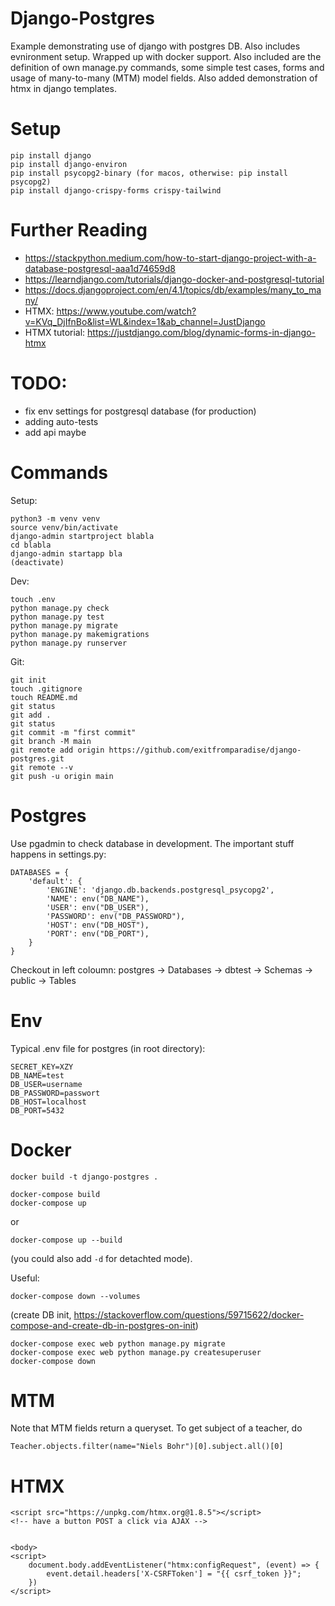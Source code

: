 # Django-Postgres

Example demonstrating use of django with postgres DB. Also includes evnironment setup. Wrapped up with docker support.
Also included are the definition of own manage.py commands, some simple test cases, forms and usage of many-to-many (MTM) model fields. Also added demonstration of htmx in django templates.

# Setup

```
pip install django
pip install django-environ
pip install psycopg2-binary (for macos, otherwise: pip install psycopg2)
pip install django-crispy-forms crispy-tailwind
```

# Further Reading
- https://stackpython.medium.com/how-to-start-django-project-with-a-database-postgresql-aaa1d74659d8
- https://learndjango.com/tutorials/django-docker-and-postgresql-tutorial
- https://docs.djangoproject.com/en/4.1/topics/db/examples/many_to_many/
- HTMX: https://www.youtube.com/watch?v=KVq_DjIfnBo&list=WL&index=1&ab_channel=JustDjango
- HTMX tutorial: https://justdjango.com/blog/dynamic-forms-in-django-htmx

# TODO:

- fix env settings for postgresql database (for production)
- adding auto-tests
- add api maybe

# Commands

Setup:
```
python3 -m venv venv
source venv/bin/activate
django-admin startproject blabla
cd blabla
django-admin startapp bla
(deactivate)
```

Dev:
```
touch .env
python manage.py check
python manage.py test
python manage.py migrate
python manage.py makemigrations
python manage.py runserver
```

Git:
```
git init
touch .gitignore
touch README.md
git status
git add .
git status
git commit -m "first commit"
git branch -M main
git remote add origin https://github.com/exitfromparadise/django-postgres.git
git remote --v
git push -u origin main
```

# Postgres

Use pgadmin to check database in development. The important stuff happens in settings.py:

```
DATABASES = {
    'default': {
        'ENGINE': 'django.db.backends.postgresql_psycopg2',
        'NAME': env("DB_NAME"),
        'USER': env("DB_USER"),
        'PASSWORD': env("DB_PASSWORD"),
        'HOST': env("DB_HOST"),
        'PORT': env("DB_PORT"),
    }
}
```

Checkout in left coloumn: postgres -> Databases -> dbtest -> Schemas -> public -> Tables


# Env

Typical .env file for postgres (in root directory):

```
SECRET_KEY=XZY
DB_NAME=test
DB_USER=username
DB_PASSWORD=passwort
DB_HOST=localhost
DB_PORT=5432
```


# Docker


```
docker build -t django-postgres .
```

```
docker-compose build
docker-compose up
```

or
```
docker-compose up --build
```
(you could also add `-d` for detachted mode).

Useful:
```
docker-compose down --volumes
```
(create DB init, https://stackoverflow.com/questions/59715622/docker-compose-and-create-db-in-postgres-on-init)


```
docker-compose exec web python manage.py migrate
docker-compose exec web python manage.py createsuperuser
docker-compose down
```


# MTM

Note that MTM fields return a queryset. To get subject of a teacher, do
```
Teacher.objects.filter(name="Niels Bohr")[0].subject.all()[0]
```

# HTMX
```
<script src="https://unpkg.com/htmx.org@1.8.5"></script>
<!-- have a button POST a click via AJAX -->


<body>
<script>
    document.body.addEventListener("htmx:configRequest", (event) => {
        event.detail.headers['X-CSRFToken'] = "{{ csrf_token }}";
    }) 
</script>
```
